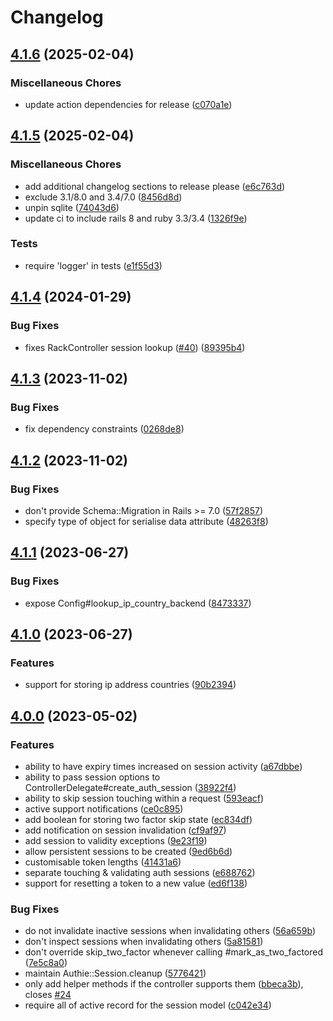 # Changelog

## [4.1.6](https://github.com/adamcooke/authie/compare/v4.1.5...v4.1.6) (2025-02-04)


### Miscellaneous Chores

* update action dependencies for release ([c070a1e](https://github.com/adamcooke/authie/commit/c070a1e3a197c04dff8631839f4430596e8ab581))

## [4.1.5](https://github.com/adamcooke/authie/compare/v4.1.4...v4.1.5) (2025-02-04)


### Miscellaneous Chores

* add additional changelog sections to release please ([e6c763d](https://github.com/adamcooke/authie/commit/e6c763d1acb4f33ae2a988952329c815d5bb6d0c))
* exclude 3.1/8.0 and 3.4/7.0 ([8456d8d](https://github.com/adamcooke/authie/commit/8456d8ded1accbda3d8bad838ec20bf09af42eb2))
* unpin sqlite ([74043d6](https://github.com/adamcooke/authie/commit/74043d68a8d8aa6ce397255c84f7592be03b27a0))
* update ci to include rails 8 and ruby 3.3/3.4 ([1326f9e](https://github.com/adamcooke/authie/commit/1326f9e49b9edf050a24046b732907f56d1a893a))


### Tests

* require 'logger' in tests ([e1f55d3](https://github.com/adamcooke/authie/commit/e1f55d31315137b87ed2473deeb307ff1acee963))

## [4.1.4](https://github.com/adamcooke/authie/compare/v4.1.3...v4.1.4) (2024-01-29)


### Bug Fixes

* fixes RackController session lookup ([#40](https://github.com/adamcooke/authie/issues/40)) ([89395b4](https://github.com/adamcooke/authie/commit/89395b4e23d33193b3ca4a30c3ed0bb19fd533f3))

## [4.1.3](https://github.com/adamcooke/authie/compare/v4.1.2...v4.1.3) (2023-11-02)


### Bug Fixes

* fix dependency constraints ([0268de8](https://github.com/adamcooke/authie/commit/0268de87c02acd3ab0a1c01b70ed8153cb11d075))

## [4.1.2](https://github.com/adamcooke/authie/compare/v4.1.1...v4.1.2) (2023-11-02)


### Bug Fixes

* don't provide Schema::Migration in Rails &gt;= 7.0 ([57f2857](https://github.com/adamcooke/authie/commit/57f2857ba9c38bbc2078ca45be6ca13c55ed9373))
* specify type of object for serialise data attribute ([48263f8](https://github.com/adamcooke/authie/commit/48263f84bae4a3e00ca67c878019503e83b09e34))

## [4.1.1](https://github.com/adamcooke/authie/compare/v4.1.0...v4.1.1) (2023-06-27)


### Bug Fixes

* expose Config#lookup_ip_country_backend ([8473337](https://github.com/adamcooke/authie/commit/8473337fce552cb4d1ae5788e304347b2266b3d9))

## [4.1.0](https://github.com/adamcooke/authie/compare/v4.0.0...v4.1.0) (2023-06-27)


### Features

* support for storing ip address countries ([90b2394](https://github.com/adamcooke/authie/commit/90b2394c7080feb9b355de0dec4e46e6683c64a2))

## [4.0.0](https://github.com/adamcooke/authie/compare/v3.4.0...v4.0.0) (2023-05-02)


### Features

* ability to have expiry times increased on session activity ([a67dbbe](https://github.com/adamcooke/authie/commit/a67dbbed0d7e6d322e2516dc296b25d339c51a6a))
* ability to pass session options to ControllerDelegate#create_auth_session ([38922f4](https://github.com/adamcooke/authie/commit/38922f4ac941dcebba5043dbf6ec8682dc213102))
* ability to skip session touching within a request ([593eacf](https://github.com/adamcooke/authie/commit/593eacf83c4d2fd5ce50f0703c88914a4971a9b7))
* active support notifications ([ce0c895](https://github.com/adamcooke/authie/commit/ce0c89574208091b0165c8133e4dd274f65aae4f))
* add boolean for storing two factor skip state ([ec834df](https://github.com/adamcooke/authie/commit/ec834dff52fb54d07f718e1e5fb5669ecde300d7))
* add notification on session invalidation ([cf9af97](https://github.com/adamcooke/authie/commit/cf9af97d5d76bf8539a54256a5975e7722e0cb9d))
* add session to validity exceptions ([9e23f19](https://github.com/adamcooke/authie/commit/9e23f19e4cf4c9ba25941f1104e4ee3d8e2580e7))
* allow persistent sessions to be created ([9ed6b6d](https://github.com/adamcooke/authie/commit/9ed6b6d759bc2ee7e68180a2e1bd52e64e8a7e43))
* customisable token lengths ([41431a6](https://github.com/adamcooke/authie/commit/41431a66cf943f5f70abe1fa6dc059271b5f46cd))
* separate touching & validating auth sessions ([e688762](https://github.com/adamcooke/authie/commit/e688762662215c823d9fe8bbf2cc6e1cef815b24))
* support for resetting a token to a new value ([ed6f138](https://github.com/adamcooke/authie/commit/ed6f1381a4a69913cede483bd3c947320ac3b543))


### Bug Fixes

* do not invalidate inactive sessions when invalidating others ([56a659b](https://github.com/adamcooke/authie/commit/56a659bec5438966fec24c3b8b48da5c68c7d5c9))
* don't inspect sessions when invalidating others ([5a81581](https://github.com/adamcooke/authie/commit/5a81581d66a8e56200bd67726f27f76a265593e4))
* don't override skip_two_factor whenever calling #mark_as_two_factored ([7e5c8a0](https://github.com/adamcooke/authie/commit/7e5c8a032c1383574f9c1f96d7f7007ff791130a))
* maintain Authie::Session.cleanup ([5776421](https://github.com/adamcooke/authie/commit/5776421bb4d2f8f4cbe71bae927b3a132d877b58))
* only add helper methods if the controller supports them ([bbeca3b](https://github.com/adamcooke/authie/commit/bbeca3b055b7b4ea0934d82e8ee4a3356dfe62de)), closes [#24](https://github.com/adamcooke/authie/issues/24)
* require all of active record for the session model ([c042e34](https://github.com/adamcooke/authie/commit/c042e34f9002feaac9448de0cd9d4e58fbaec029))
